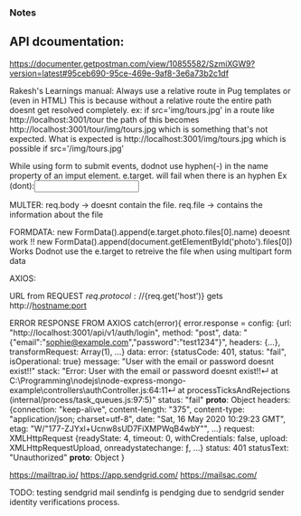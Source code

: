 ### Notes

## API dcoumentation:
https://documenter.getpostman.com/view/10855582/SzmiXGW9?version=latest#95ceb690-95ce-469e-9af8-3e6a73b2c1df


Rakesh's Learnings manual:
Always use a relative route in Pug templates or (even in HTML)
This is because without a relative route the entire path doesnt get resolved completely.
ex: if src='img/tours.jpg' in a route like http://localhost:3001/tour the path of this becomes http://localhost:3001/tour/img/tours.jpg which is something that's not expected.
What is expected is http://localhost:3001/img/tours.jpg which is possible if src='/img/tours.jpg'


While using form to submit events, dodnot use hyphen(-) in the name property of an imput element.
e.target.<name> will fail when there is an hyphen
Ex (dont):<input name="password-confirm"> 

MULTER:
    req.body -> doesnt contain the file.
    req.file -> contains the information about the file

FORMDATA:
    new FormData().append(e.target.photo.files[0].name) deoesnt work !!
    new FormData().append(document.getElementById('photo').files[0]) Works 
Dodnot use the e.target to retreive the file when using multipart form data

AXIOS:

URL from REQUEST
    ${req.protocol}://${req.get('host')} gets http://<hostname:port>

ERROR RESPONSE FROM AXIOS
catch(error){
    error.response = 
        config: {url: "http://localhost:3001/api/v1/auth/login", method: "post", data: "{"email":"sophie@example.com","password":"test1234"}", headers: {…}, transformRequest: Array(1), …}
        data:
        error: {statusCode: 401, status: "fail", isOperational: true}
        message: "User with the email or password doesnt exist!!"
        stack: "Error: User with the email or password doesnt exist!!↵    at C:\Programming\nodejs\node-express-mongo-example\controllers\authController.js:64:11↵    at processTicksAndRejections (internal/process/task_queues.js:97:5)"
        status: "fail"
        __proto__: Object
        headers: {connection: "keep-alive", content-length: "375", content-type: "application/json; charset=utf-8", date: "Sat, 16 May 2020 10:29:23 GMT", etag: "W/"177-ZJYxl+Ucnw8sUD7FiXMPWqB4wbY"", …}
        request: XMLHttpRequest {readyState: 4, timeout: 0, withCredentials: false, upload: XMLHttpRequestUpload, onreadystatechange: ƒ, …}
        status: 401
        statusText: "Unauthorized"
        __proto__: Object
}



https://mailtrap.io/
https://app.sendgrid.com/
https://mailsac.com/

TODO: testing sendgrid mail sendinfg is pendging due to sendgrid sender identity verifications process.